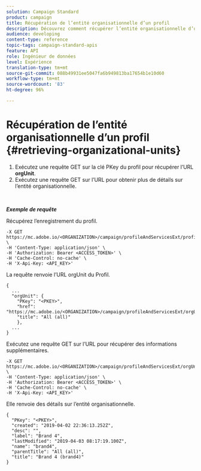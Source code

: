 ```yaml
---
solution: Campaign Standard
product: campaign
title: Récupération de l’entité organisationnelle d’un profil
description: Découvrez comment récupérer l’entité organisationnelle d’un profil avec les API.
audience: developing
content-type: reference
topic-tags: campaign-standard-apis
feature: API
role: Ingénieur de données
level: Expérience
translation-type: tm+mt
source-git-commit: 088b49931ee5047fa6b949813ba17654b1e10d60
workflow-type: tm+mt
source-wordcount: '83'
ht-degree: 96%

---
```



# Récupération de l’entité organisationnelle d’un profil {#retrieving-organizational-units}

1. Exécutez une requête GET sur la clé PKey du profil pour récupérer l’URL **orgUnit**.
1. Exécutez une requête GET sur l’URL pour obtenir plus de détails sur l’entité organisationnelle.

<br/>

***Exemple de requête***

Récupérez l’enregistrement du profil.

```
-X GET https://mc.adobe.io/<ORGANIZATION>/campaign/profileAndServicesExt/profile/<PKEY> \
-H 'Content-Type: application/json' \
-H 'Authorization: Bearer <ACCESS_TOKEN>' \
-H 'Cache-Control: no-cache' \
-H 'X-Api-Key: <API_KEY>'
```

La requête renvoie l’URL orgUnit du Profil.

```
{
  ...
  "orgUnit": {
    "PKey": "<PKEY>",
    "href": "https://mc.adobe.io/<ORGANIZATION>/campaign/profileAndServicesExt/orgUnitBase/<PKEY>",
    "title": "All (all)"
    },
  ...
}
```

Exécutez une requête GET sur l’URL pour récupérer des informations supplémentaires.

```
-X GET https://mc.adobe.io/<ORGANIZATION>/campaign/profileAndServicesExt/orgUnitBase/<PKEY> \
-H 'Content-Type: application/json' \
-H 'Authorization: Bearer <ACCESS_TOKEN>' \
-H 'Cache-Control: no-cache' \
-H 'X-Api-Key: <API_KEY>'
```

Elle renvoie des détails sur l’entité organisationnelle.

```
{
  "PKey": "<PKEY>",
  "created": "2019-04-02 22:36:13.252Z",
  "desc": "",
  "label": "Brand 4",
  "lastModified": "2019-04-03 08:17:19.100Z",
  "name": "brand4",
  "parentTitle": "All (all)",
  "title": "Brand 4 (brand4)"
}
```

